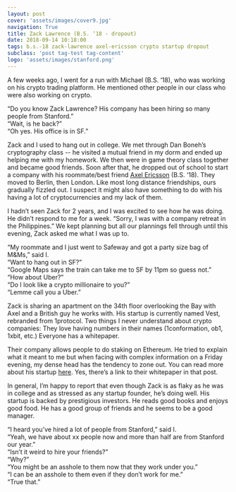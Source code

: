 ```yaml
---
layout: post
cover: 'assets/images/cover9.jpg'
navigation: True
title: Zack Lawrence (B.S. ‘18 - dropout)
date: 2018-09-14 10:18:00
tags: b.s.-18 zack-lawrence axel-ericsson crypto startup dropout
subclass: 'post tag-test tag-content'
logo: 'assets/images/stanford.png'
---
```


A few weeks ago, I went for a run with Michael (B.S. ‘18), who was working on his crypto trading platform. He mentioned other people in our class who were also working on crypto. 

“Do you know Zack Lawrence? His company has been hiring so many people from Stanford.”<br>
“Wait, is he back?”<br>
“Oh yes. His office is in SF.”

Zack and I used to hang out in college. We met through Dan Boneh’s cryptography class -- he visited a mutual friend in my dorm and ended up helping me with my homework. We then were in game theory class together and became good friends. Soon after that, he dropped out of school to start a company with his roommate/best friend [Axel Ericsson]({{site.url}}/tag/axel-ericsson) (B.S. ‘18). They moved to Berlin, then London. Like most long distance friendships, ours gradually fizzled out. I suspect it might also have something to do with his having a lot of cryptocurrencies and my lack of them.

I hadn’t seen Zack for 2 years, and I was excited to see how he was doing. He didn’t respond to me for a week. “Sorry, I was with a company retreat in the Philippines.” We kept planning but all our plannings fell through until this evening, Zack asked me what I was up to.

“My roommate and I just went to Safeway and got a party size bag of M&Ms,” said I.<br>
“Want to hang out in SF?”<br>
“Google Maps says the train can take me to SF by 11pm so guess not.”<br>
“How about Uber?”<br>
“Do I look like a crypto millionaire to you?”<br>
“Lemme call you a Uber.”

Zack is sharing an apartment on the 34th floor overlooking the Bay with Axel and a British guy he works with. His startup is currently named Vest, rebranded from 1protocol. Two things I never understand about crypto companies:
They love having numbers in their names (1conformation, ob1, 1xbit, etc.)
Everyone has a whitepaper.

Their company allows people to do staking on Ethereum. He tried to explain what it meant to me but when facing with complex information on a Friday evening, my dense head has the tendency to zone out. You can read more about his startup [here](https://medium.com/vest/introducing-1protocol-d2f239285386). Yes, there’s a link to their whitepaper in that post.

In general, I’m happy to report that even though Zack is as flaky as he was in college and as stressed as any startup founder, he’s doing well. His startup is backed by prestigious investors. He reads good books and enjoys good food. He has a good group of friends and he seems to be a good manager. 

“I heard you’ve hired a lot of people from Stanford,” said I.<br>
“Yeah, we have about xx people now and more than half are from Stanford our year.”<br>
“Isn’t it weird to hire your friends?”<br>
“Why?”<br>
“You might be an asshole to them now that they work under you.”<br>
“I can be an asshole to them even if they don’t work for me.”<br>
“True that.”